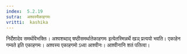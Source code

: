 ```yaml
---
index:  5.2.19
sutra:  अश्वस्यैकाहगमः
vritti:  kashika 
---
```


निर्देशादेव समर्थविभक्तिः। अश्वशब्दाद् षष्ठीसमर्थातेकाहगमः इत्येतस्मिन्नर्थे खञ् प्रत्ययो भवति। एकाहेन गम्यते इति एकाहगमः। अश्वस्य एकाहगमो ऽध्वा आश्वीनः। आश्वीनानि शतं पतित्वा।

